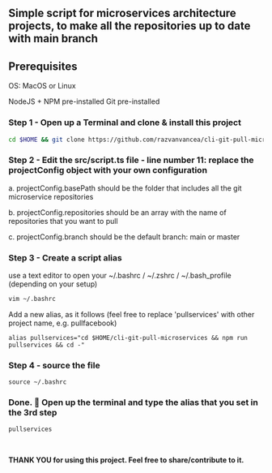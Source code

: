 ## Simple script for microservices architecture projects, to make all the repositories up to date with main branch



## Prerequisites

OS: MacOS or Linux

NodeJS + NPM pre-installed
Git pre-installed
<br />

### Step 1 - Open up a Terminal and clone & install this project

```sh
cd $HOME && git clone https://github.com/razvanvancea/cli-git-pull-microservices && cd $HOME/cli-git-pull-microservices && npm install
```

### Step 2 - Edit the src/script.ts file - line number 11: replace the projectConfig object with your own configuration

a. projectConfig.basePath should be the folder that includes all the git microservice repositories

b. projectConfig.repositories should be an array with the name of repositories that you want to pull

c. projectConfig.branch should be the default branch: main or master

### Step 3 - Create a script alias

use a text editor to open your ~/.bashrc / ~/.zshrc / ~/.bash_profile (depending on your setup)

```sh
vim ~/.bashrc
```

Add a new alias, as it follows (feel free to replace 'pullservices' with other project name, e.g. pullfacebook)

```
alias pullservices="cd $HOME/cli-git-pull-microservices && npm run pullservices && cd -"
```

### Step 4 - source the file

```
source ~/.bashrc
```

### Done. :100: Open up the terminal and type the alias that you set in the 3rd step

```
pullservices
```

<br />

<b> THANK YOU <b/> for using this project. Feel free to share/contribute to it.

